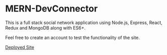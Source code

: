 # MERN-DevConnector
This is a full stack social network application using Node.js, Express, React, Redux and MongoDB along with ES6+.

Feel free to create an account to test the functionality of the site. 


[Deployed Site](https://reds-mern-devconnector.herokuapp.com/)
